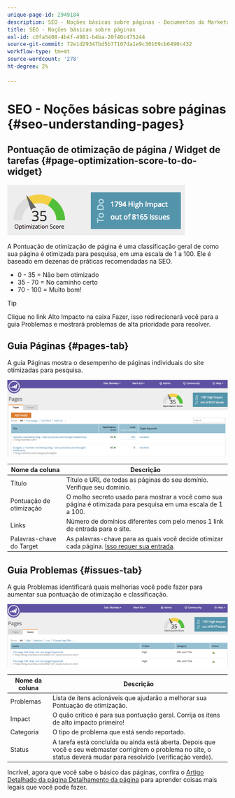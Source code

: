 ```yaml
---
unique-page-id: 2949184
description: SEO - Noções básicas sobre páginas - Documentos do Marketo - Documentação do produto
title: SEO - Noções básicas sobre páginas
exl-id: c0fa5408-4b4f-4981-b4ba-20f40c475244
source-git-commit: 72e1d29347bd5b77107da1e9c30169cb6490c432
workflow-type: tm+mt
source-wordcount: '278'
ht-degree: 2%

---
```


# SEO - Noções básicas sobre páginas {#seo-understanding-pages}

## Pontuação de otimização de página / Widget de tarefas {#page-optimization-score-to-do-widget}

![](assets/image2014-9-17-21-3a52-3a3.png)

A Pontuação de otimização de página é uma classificação geral de como sua página é otimizada para pesquisa, em uma escala de 1 a 100. Ele é baseado em dezenas de práticas recomendadas na SEO.

* 0 - 35 = Não bem otimizado
* 35 - 70 = No caminho certo
* 70 - 100 = Muito bom!

>[!TIP]
>
>Clique no link Alto Impacto na caixa Fazer, isso redirecionará você para a guia Problemas e mostrará problemas de alta prioridade para resolver.

## Guia Páginas {#pages-tab}

A guia Páginas mostra o desempenho de páginas individuais do site otimizadas para pesquisa.

![](assets/image2014-9-17-21-3a52-3a41.png)

| Nome da coluna | Descrição |
|---|---|
| Título | Título e URL de todas as páginas do seu domínio. Verifique seu domínio. |
| Pontuação de otimização | O molho secreto usado para mostrar a você como sua página é otimizada para pesquisa em uma escala de 1 a 100. |
| Links | Número de domínios diferentes com pelo menos 1 link de entrada para o site. |
| Palavras-chave do Target | As palavras-chave para as quais você decide otimizar cada página. [Isso requer sua entrada](/help/marketo/product-docs/additional-apps/seo/pages/seo-using-the-page-detail-drill-down.md). |

## Guia Problemas {#issues-tab}

A guia Problemas identificará quais melhorias você pode fazer para aumentar sua pontuação de otimização e classificação.

![](assets/image2014-9-17-21-3a53-3a15.png)

| Nome da coluna | Descrição |
|---|---|
| Problemas | Lista de itens acionáveis que ajudarão a melhorar sua Pontuação de otimização. |
| Impact | O quão crítico é para sua pontuação geral. Corrija os itens de alto impacto primeiro! |
| Categoria | O tipo de problema que está sendo reportado. |
| Status | A tarefa está concluída ou ainda está aberta. Depois que você e seu webmaster corrigirem o problema no site, o status deverá mudar para resolvido (verificação verde). |

Incrível, agora que você sabe o básico das páginas, confira o [Artigo Detalhado da página Detalhamento da página](/help/marketo/product-docs/additional-apps/seo/pages/seo-using-the-page-detail-drill-down.md) para aprender coisas mais legais que você pode fazer.
